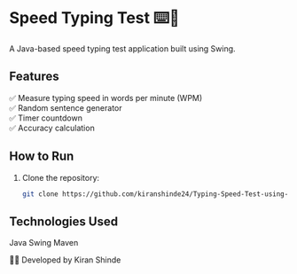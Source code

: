 # Speed Typing Test ⌨️🚀

A Java-based speed typing test application built using Swing.

## Features
✅ Measure typing speed in words per minute (WPM)  
✅ Random sentence generator  
✅ Timer countdown  
✅ Accuracy calculation  

## How to Run
1. Clone the repository:
   ```sh
   git clone https://github.com/kiranshinde24/Typing-Speed-Test-using-Java-Swing


## Technologies Used
Java Swing
Maven

👨‍💻 Developed by Kiran Shinde
